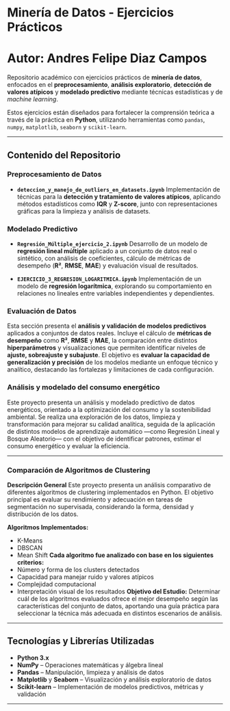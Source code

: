 
# Minería de Datos - Ejercicios Prácticos
# Autor: Andres Felipe Diaz Campos 

Repositorio académico con ejercicios prácticos de **minería de datos**, enfocados en el **preprocesamiento**, **análisis exploratorio**, **detección de valores atípicos** y **modelado predictivo** mediante técnicas estadísticas y de *machine learning*.

Estos ejercicios están diseñados para fortalecer la comprensión teórica a través de la práctica en **Python**, utilizando herramientas como `pandas`, `numpy`, `matplotlib`, `seaborn` y `scikit-learn`.

---

## Contenido del Repositorio

### Preprocesamiento de Datos

* **`deteccion_y_manejo_de_outliers_en_datasets.ipynb`**
  Implementación de técnicas para la **detección y tratamiento de valores atípicos**, aplicando métodos estadísticos como **IQR** y **Z-score**, junto con representaciones gráficas para la limpieza y análisis de datasets.

### Modelado Predictivo

* **`Regresión_Múltiple_ejercicio_2.ipynb`**
  Desarrollo de un modelo de **regresión lineal múltiple** aplicado a un conjunto de datos real o sintético, con análisis de coeficientes, cálculo de métricas de desempeño (**R²**, **RMSE**, **MAE**) y evaluación visual de resultados.

* **`EJERCICIO_3_REGRESION_LOGARITMICA.ipynb`**
  Implementación de un modelo de **regresión logarítmica**, explorando su comportamiento en relaciones no lineales entre variables independientes y dependientes.

### Evaluación de Datos

Esta sección presenta el **análisis y validación de modelos predictivos** aplicados a conjuntos de datos reales.
Incluye el cálculo de **métricas de desempeño** como **R²**, **RMSE** y **MAE**, la comparación entre distintos **hiperparámetros** y visualizaciones que permiten identificar niveles de **ajuste, sobreajuste y subajuste**.
El objetivo es **evaluar la capacidad de generalización y precisión** de los modelos mediante un enfoque técnico y analítico, destacando las fortalezas y limitaciones de cada configuración.
### Análisis y modelado del consumo energético
Este proyecto presenta un análisis y modelado predictivo de datos energéticos, orientado a la optimización del consumo y la sostenibilidad ambiental.
Se realiza una exploración de los datos, limpieza y transformación para mejorar su calidad analítica, seguida de la aplicación de distintos modelos de aprendizaje automático —como Regresión Lineal y Bosque Aleatorio— con el objetivo de identificar patrones, estimar el consumo energético y evaluar la eficiencia.

---
### Comparación de Algoritmos de Clustering
**Descripción General**
Este proyecto presenta un análisis comparativo de diferentes algoritmos de clustering implementados en Python.
El objetivo principal es evaluar su rendimiento y adecuación en tareas de segmentación no supervisada, considerando la forma, densidad y distribución de los datos.

**Algoritmos Implementados:** 
- K-Means
- DBSCAN
- Mean Shift
**Cada algoritmo fue analizado con base en los siguientes criterios:**
- Número y forma de los clusters detectados
- Capacidad para manejar ruido y valores atípicos
- Complejidad computacional
- Interpretación visual de los resultados
**Objetivo del Estudio:** 
Determinar cuál de los algoritmos evaluados ofrece el mejor desempeño según las características del conjunto de datos, aportando una guía práctica para seleccionar la técnica más adecuada en distintos escenarios de análisis.
---

## Tecnologías y Librerías Utilizadas

* **Python 3.x**
* **NumPy** – Operaciones matemáticas y álgebra lineal
* **Pandas** – Manipulación, limpieza y análisis de datos
* **Matplotlib** y **Seaborn** – Visualización y análisis exploratorio de datos
* **Scikit-learn** – Implementación de modelos predictivos, métricas y validación

---

